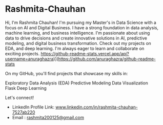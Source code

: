 # Rashmita-Chauhan

Hi, I'm Rashmita Chauhan! I'm pursuing my Master's in Data Science with a focus on AI and Digital Business. I have a strong foundation in data analysis, machine learning, and business intelligence. I'm passionate about using data to drive decisions and create innovative solutions in AI, predictive modeling, and digital business transformation. Check out my projects on EDA, and deep learning. I'm always eager to learn and collaborate on exciting projects. 
  https://github-readme-stats.vercel.app/api?username=anuraghazra)](https://github.com/anuraghazra/github-readme-stats 

On my GitHub, you'll find projects that showcase my skills in:

Exploratory Data Analysis (EDA)
Predictive Modeling
Data Visualization
Flask
Deep Learning

Let's connect!
- LinkedIn Profile Link: www.linkedin.com/in/rashmita-chauhan-7527ab220
- Email : rashmita200125@gmail.com

